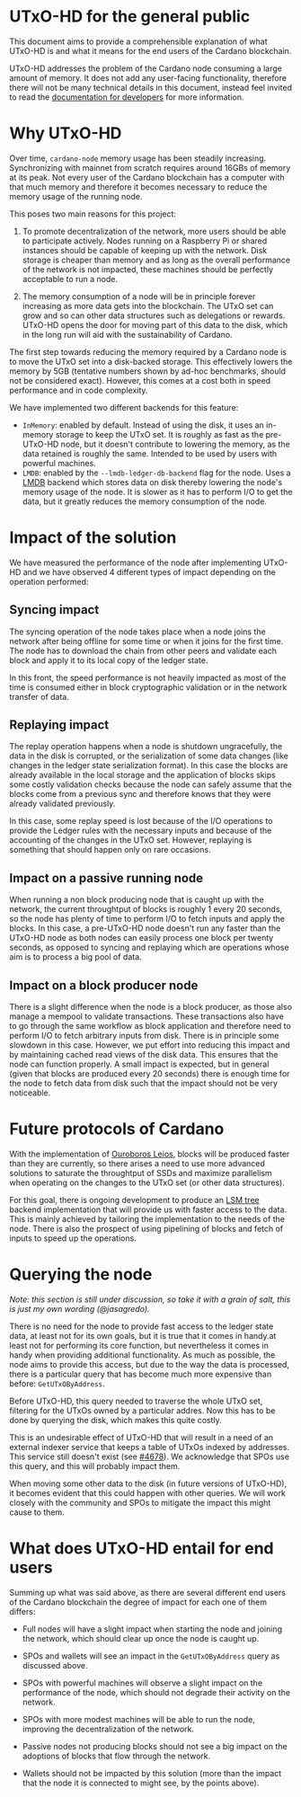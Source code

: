 # UTxO-HD for the general public

This document aims to provide a comprehensible explanation of what UTxO-HD is
and what it means for the end users of the Cardano blockchain.

UTxO-HD addresses the problem of the Cardano node consuming a large amount of
memory. It does not add any user-facing functionality, therefore there will not
be many technical details in this document, instead feel invited to read the
[documentation for developers](../for-developers.md) for more information.

# Why UTxO-HD

Over time, `cardano-node` memory usage has been steadily increasing.
Synchronizing with mainnet from scratch requires around 16GBs of memory at its
peak. Not every user of the Cardano blockchain has a computer with that much
memory and therefore it becomes necessary to reduce the memory usage of the
running node.

This poses two main reasons for this project:

1. To promote decentralization of the network, more users should be able to
   participate actively. Nodes running on a Raspberry Pi or shared instances
   should be capable of keeping up with the network. Disk storage is cheaper
   than memory and as long as the overall performance of the network is not
   impacted, these machines should be perfectly acceptable to run a node.

2. The memory consumption of a node will be in principle forever increasing as
   more data gets into the blockchain. The UTxO set can grow and so can other
   data structures such as delegations or rewards. UTxO-HD opens the door for
   moving part of this data to the disk, which in the long run will aid with the
   sustainability of Cardano.

The first step towards reducing the memory required by a Cardano node is to move
the UTxO set into a disk-backed storage. This effectively lowers the memory by
5GB (tentative numbers shown by ad-hoc benchmarks, should not be considered
exact). However, this comes at a cost both in speed performance and in code
complexity.

We have implemented two different backends for this feature:

- `InMemory`: enabled by default. Instead of using the disk, it uses an
  in-memory storage to keep the UTxO set. It is roughly as fast as the
  pre-UTxO-HD node, but it doesn't contribute to lowering the memory, as the
  data retained is roughly the same. Intended to be used by users with powerful
  machines.
- `LMDB`: enabled by the `--lmdb-ledger-db-backend` flag for the node. Uses a
  [LMDB](http://www.lmdb.tech/doc/) backend which stores data on disk thereby
  lowering the node's memory usage of the node. It is slower as it has to
  perform I/O to get the data, but it greatly reduces the memory consumption of
  the node.

# Impact of the solution

We have measured the performance of the node after implementing UTxO-HD and we
have observed 4 different types of impact depending on the operation performed:

## Syncing impact

The syncing operation of the node takes place when a node joins the network
after being offline for some time or when it joins for the first time. The node
has to download the chain from other peers and validate each block and apply it
to its local copy of the ledger state.

In this front, the speed performance is not heavily impacted as most of the time
is consumed either in block cryptographic validation or in the network transfer
of data.

## Replaying impact

The replay operation happens when a node is shutdown ungracefully, the data in
the disk is corrupted, or the serialization of some data changes (like changes
in the ledger state serialization format). In this case the blocks are already
available in the local storage and the application of blocks skips some costly
validation checks because the node can safely assume that the blocks come from a
previous sync and therefore knows that they were already validated previously.

In this case, some replay speed is lost because of the I/O operations to provide
the Ledger rules with the necessary inputs and because of the accounting of the
changes in the UTxO set. However, replaying is something that should happen only
on rare occasions.

## Impact on a passive running node

When running a non block producing node that is caught up with the network, the
current throughtput of blocks is roughly 1 every 20 seconds, so the node has
plenty of time to perform I/O to fetch inputs and apply the blocks. In this
case, a pre-UTxO-HD node doesn't run any faster than the UTxO-HD node as both
nodes can easily process one block per twenty seconds, as opposed to syncing and
replaying which are operations whose aim is to process a big pool of data.

## Impact on a block producer node

There is a slight difference when the node is a block producer, as those also
manage a mempool to validate transactions. These transactions also have to go
through the same workflow as block application and therefore need to perform I/O
to fetch arbitrary inputs from disk. There is in principle some slowdown in this
case. However, we put effort into reducing this impact and by maintaining cached
read views of the disk data. This ensures that the node can function properly. A
small impact is expected, but in general (given that blocks are produced every
20 seconds) there is enough time for the node to fetch data from disk such that
the impact should not be very noticeable.

# Future protocols of Cardano

With the implementation of [Ouroboros
Leios](https://iohk.io/en/research/library/papers/ouroboros-leios-design-goals-and-concepts/),
blocks will be produced faster than they are currently, so there arises a need
to use more advanced solutions to saturate the throughtput of SSDs and maximize
parallelism when operating on the changes to the UTxO set (or other data
structures).

For this goal, there is ongoing development to produce an [LSM
tree](https://en.wikipedia.org/wiki/Log-structured_merge-tree) backend
implementation that will provide us with faster access to the data. This is
mainly achieved by tailoring the implementation to the needs of the node. There
is also the prospect of using pipelining of blocks and fetch of inputs to speed
up the operations.

# Querying the node

*Note: this section is still under discussion, so take it with a grain of salt,
this is just my own wording (@jasagredo).*

There is no need for the node to provide fast access to the ledger state data,
at least not for its own goals, but it is true that it comes in handy.at least
not for performing its core function, but nevertheless it comes in handy when
providing additional functionality. As much as possible, the node aims to
provide this access, but due to the way the data is processed, there is a
particular query that has become much more expensive than before:
`GetUTxOByAddress`.

Before UTxO-HD, this query needed to traverse the whole UTxO set, filtering for
the UTxOs owned by a particular addres. Now this has to be done by querying the
disk, which makes this quite costly.

This is an undesirable effect of UTxO-HD that will result in a need of an
external indexer service that keeps a table of UTxOs indexed by addresses. This
service still doesn't exist (see
[#4678](https://github.com/input-output-hk/cardano-node/issues/4678)). We
acknowledge that SPOs use this query, and this will probably impact them.

When moving some other data to the disk (in future versions of UTxO-HD), it
becomes evident that this could happen with other queries. We will work closely
with the community and SPOs to mitigate the impact this might cause to them.

# What does UTxO-HD entail for end users

Summing up what was said above, as there are several different end users of the
Cardano blockchain the degree of impact for each one of them differs:

- Full nodes will have a slight impact when starting the node and joining the
  network, which should clear up once the node is caught up.

- SPOs and wallets will see an impact in the `GetUTxOByAddress` query as
  discussed above.

- SPOs with powerful machines will observe a slight impact on the performance of
  the node, which should not degrade their activity on the network.

- SPOs with more modest machines will be able to run the node, improving the
  decentralization of the network.

- Passive nodes not producing blocks should not see a big impact on the
  adoptions of blocks that flow through the network.

- Wallets should not be impacted by this solution (more than the impact that the
  node it is connected to might see, by the points above).
